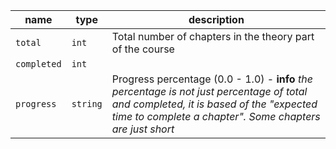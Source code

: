 | name        | type     | description                                                                                                                                                                                       |
|-------------|----------|---------------------------------------------------------------------------------------------------------------------------------------------------------------------------------------------------|
| `total`     | `int`    | Total number of chapters in the theory part of the course                                                                                                                                         |
| `completed` | `int`    |                                                                                                                                                                                                   |
| `progress`  | `string` | Progress percentage (0.0 - 1.0) - **info** _the percentage is not just percentage of total and completed, it is based of the "expected time to complete a chapter". Some chapters are just short_ |

